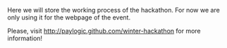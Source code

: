Here we will store the working process of the hackathon. For now we are only using it for the webpage of the event.

Please, visit http://paylogic.github.com/winter-hackathon for more information!
